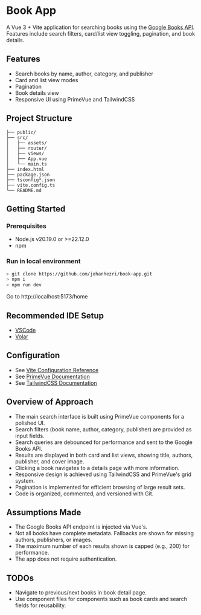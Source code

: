 # Book App

A Vue 3 + Vite application for searching books using the [Google Books API](https://developers.google.com/books/docs/v1/getting_started). Features include search filters, card/list view toggling, pagination, and book details.

## Features

- Search books by name, author, category, and publisher
- Card and list view modes
- Pagination
- Book details view
- Responsive UI using PrimeVue and TailwindCSS

## Project Structure

```
├── public/
├── src/
│   ├── assets/
│   ├── router/
│   ├── views/
│   ├── App.vue
│   └── main.ts
├── index.html
├── package.json
├── tsconfig*.json
├── vite.config.ts
└── README.md
```

## Getting Started

### Prerequisites

- Node.js v20.19.0 or >=22.12.0
- npm

### Run in local environment

```sh
> git clone https://github.com/johanhezri/book-app.git
> npm i
> npm run dev
```

Go to http://localhost:5173/home

## Recommended IDE Setup

- [VSCode](https://code.visualstudio.com/)
- [Volar](https://marketplace.visualstudio.com/items?itemName=Vue.volar)

## Configuration

- See [Vite Configuration Reference](https://vite.dev/config/)
- See [PrimeVue Documentation](https://www.primefaces.org/primevue/)
- See [TailwindCSS Documentation](https://tailwindcss.com/)

## Overview of Approach

- The main search interface is built using PrimeVue components for a polished UI.
- Search filters (book name, author, category, publisher) are provided as input fields.
- Search queries are debounced for performance and sent to the Google Books API.
- Results are displayed in both card and list views, showing title, authors, publisher, and cover image.
- Clicking a book navigates to a details page with more information.
- Responsive design is achieved using TailwindCSS and PrimeVue's grid system.
- Pagination is implemented for efficient browsing of large result sets.
- Code is organized, commented, and versioned with Git.

## Assumptions Made

- The Google Books API endpoint is injected via Vue's.
- Not all books have complete metadata. Fallbacks are shown for missing authors, publishers, or images.
- The maximum number of each results shown is capped (e.g., 200) for performance.
- The app does not require authentication.

## TODOs

- Navigate to previous/next books in book detail page.
- Use component files for components such as book cards and search fields for reusability.